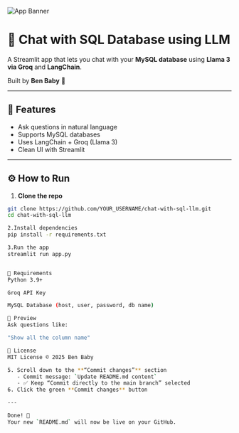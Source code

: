 ![App Banner](sql-project-banner.png)

# 💬 Chat with SQL Database using LLM

A Streamlit app that lets you chat with your **MySQL database** using **Llama 3 via Groq** and **LangChain**.

Built by **Ben Baby** 🚀

---

## 📌 Features

- Ask questions in natural language
- Supports MySQL databases
- Uses LangChain + Groq (Llama 3)
- Clean UI with Streamlit

---

## ⚙️ How to Run

1. **Clone the repo**

```bash
git clone https://github.com/YOUR_USERNAME/chat-with-sql-llm.git
cd chat-with-sql-llm

2.Install dependencies
pip install -r requirements.txt

3.Run the app
streamlit run app.py


🔑 Requirements
Python 3.9+

Groq API Key

MySQL Database (host, user, password, db name)

📸 Preview
Ask questions like:

"Show all the column name"

📄 License
MIT License © 2025 Ben Baby

5. Scroll down to the **“Commit changes”** section
   - Commit message: `Update README.md content`
   - ✅ Keep “Commit directly to the main branch” selected
6. Click the green **Commit changes** button

---

Done! 🎉  
Your new `README.md` will now be live on your GitHub.


